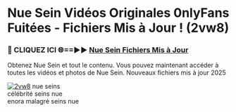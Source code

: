 # Nue Sein Vidéos Originales 0nlyFans Fuitées - Fichiers Mis à Jour ! (2vw8)

<h3>🔴 CLIQUEZ ICI 🌐==►► <a href="https://tinyurl.com/2pmr4ezf" rel="nofollow">Nue Sein Fichiers Mis à Jour</a></h3>

Obtenez Nue Sein et tout le contenu. Vous pouvez maintenant accéder à toutes les vidéos et photos de Nue Sein. Nouveaux fichiers mis à jour 2025

[![2vw8](https://i.imgur.com/6SNvagu.gif)](https://tinyurl.com/2pmr4ezf)
nue seins<br>
célébrité seins nue<br>
enora malagré seins nue